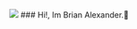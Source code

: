 <img src="https://user-images.githubusercontent.com/73097560/115834477-dbab4500-a447-11eb-908a-139a6edaec5c.gif">
### Hi!, Im Brian Alexander.👾

<!--
**BrianRLD/BrianRLD** is a ✨ _special_ ✨ repository because its `README.md` (this file) appears on your GitHub profile.

Here are some ideas to get you started:

- 🔭 I’m currently working on ...
- 🌱 I’m currently learning ...
- 👯 I’m looking to collaborate on ...
- 🤔 I’m looking for help with ...
- 💬 Ask me about ...
- 📫 How to reach me: ...
- 😄 Pronouns: ...
- ⚡ Fun fact: ...
-->
